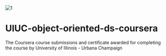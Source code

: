 ![1](https://encrypted-tbn0.gstatic.com/images?q=tbn%3AANd9GcQCZxUFeG9GPn3XhGdbgufSnUFCxHwu5kpfvCyPa1NQwfX2YU30)

# UIUC-object-oriented-ds-coursera
The Coursera course submissions and certificate awarded for completing the course by University of Illinois - Urbana Champaign 
